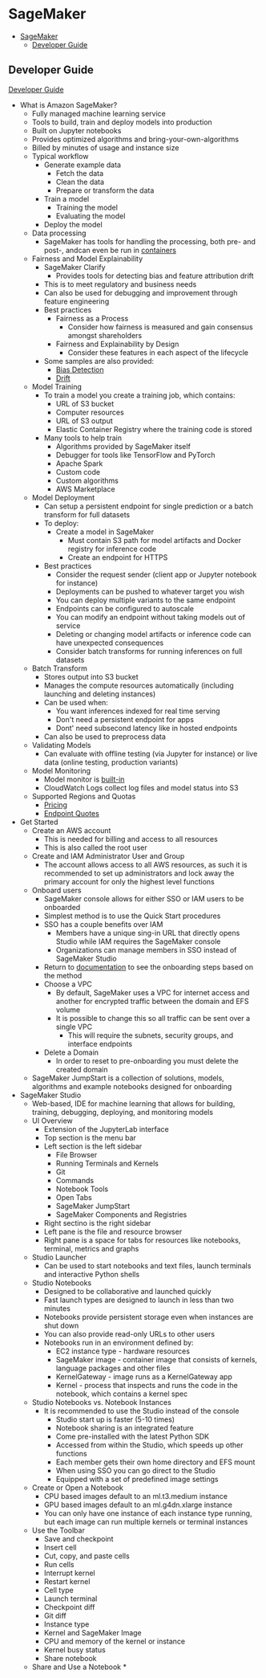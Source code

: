 # SageMaker 

- [SageMaker](#sagemaker)
  - [Developer Guide](#developer-guide)

## Developer Guide 
[Developer Guide](https://docs.aws.amazon.com/sagemaker/latest/dg/whatis.html)
* What is Amazon SageMaker?
  * Fully managed machine learning service
  * Tools to build, train and deploy models into production
  * Built on Jupyter notebooks
  * Provides optimized algorithms and bring-your-own-algorithms
  * Billed by minutes of usage and instance size
  * Typical workflow
    * Generate example data
      * Fetch the data
      * Clean the data
      * Prepare or transform the data
    * Train a model
      * Training the model
      * Evaluating the model
    * Deploy the model
  * Data processing
    * SageMaker has tools for handling the processing, both pre- and post-, andcan even be run in [containers](https://docs.aws.amazon.com/sagemaker/latest/dg/build-your-own-processing-container.html)
  * Fairness and Model Explainability
    * SageMaker Clarify
      * Provides tools for detecting bias and feature attribution drift
    * This is to meet regulatory and business needs
    * Can also be used for debugging and improvement through feature engineering
    * Best practices
      * Fairness as a Process
        * Consider how fairness is measured and gain consensus amongst shareholders
      * Fairness and Explainability by Design
        * Consider these features in each aspect of the lifecycle
    * Some samples are also provided:
      * [Bias Detection](https://github.com/aws/amazon-sagemaker-examples/blob/master/sagemaker_processing/fairness_and_explainability/fairness_and_explainability.ipynb)
      * [Drift](https://github.com/aws/amazon-sagemaker-examples/blob/master/sagemaker_model_monitor/fairness_and_explainability/SageMaker-Model-Monitor-Fairness-and-Explainability.ipynb)
  * Model Training
    * To train a model you create a training job, which contains:
      * URL of S3 bucket
      * Computer resources
      * URL of S3 output
      * Elastic Container Registry where the training code is stored
    * Many tools to help train
      * Algorithms provided by SageMaker itself
      * Debugger for tools like TensorFlow and PyTorch
      * Apache Spark
      * Custom code
      * Custom algorithms
      * AWS Marketplace
  * Model Deployment
    * Can setup a persistent endpoint for single prediction or a batch transform for full datasets
    * To deploy:
      * Create a model in SageMaker
        * Must contain S3 path for model artifacts and Docker registry for inference code
        * Create an endpoint for HTTPS
    * Best practices
      * Consider the request sender (client app or Jupyter notebook for instance)
      * Deployments can be pushed to whatever target you wish
      * You can deploy multiple variants to the same endpoint
      * Endpoints can be configured to autoscale
      * You can modify an endpoint without taking models out of service
      * Deleting or changing model artifacts or inference code can have unexpected consequences
      * Consider batch transforms for running inferences on full datasets
  * Batch Transform
    * Stores output into S3 bucket
    * Manages the compute resources automatically (including launching and deleting instances)
    * Can be used when:
      * You want inferences indexed for real time serving
      * Don't need a persistent endpoint for apps
      * Dont' need subsecond latency like in hosted endpoints
    * Can also be used to preprocess data
  * Validating Models
    * Can evaluate with offline testing (via Jupyter for instance) or live data (online testing, production variants)
  * Model Monitoring
    * Model monitor is [built-in](https://docs.aws.amazon.com/sagemaker/latest/dg/model-monitor.html)
    * CloudWatch Logs collect log files and model status into S3
  * Supported Regions and Quotas
    * [Pricing](http://aws.amazon.com/sagemaker/pricing/)
    * [Endpoint Quotes](https://docs.aws.amazon.com/general/latest/gr/sagemaker.html)
* Get Started
  * Create an AWS account
    * This is needed for billing and access to all resources
    * This is also called the root user
  * Create and IAM Administrator User and Group
    * The account allows access to all AWS resources, as such it is recommended to set up administrators and lock away the primary account for only the highest level functions
  * Onboard users
    * SageMaker console allows for either SSO or IAM users to be onboarded
    * Simplest method is to use the Quick Start procedures
    * SSO has a couple benefits over IAM
      * Members have a unique sing-in URL that directly opens Studio while IAM requires the SageMaker console
      * Organizations can manage members in SSO instead of SageMaker Studio
    * Return to [documentation](https://docs.aws.amazon.com/sagemaker/latest/dg/onboard-quick-start.html) to see the onboarding steps based on the method
    * Choose a VPC
      * By default, SageMaker uses a VPC for internet access and another for encrypted traffic between the domain and EFS volume
      * It is possible to change this so all traffic can be sent over a single VPC
        * This will require the subnets, security groups, and interface endpoints
    * Delete a Domain
      * In order to reset to pre-onboarding you must delete the created domain
  * SageMaker JumpStart is a collection of solutions, models, algorithms and example notebooks designed for onboarding
* SageMaker Studio
  * Web-based, IDE for machine learning that allows for building, training, debugging, deploying, and monitoring models
  * UI Overview
    * Extension of the JupyterLab interface
    * Top section is the menu bar
    * Left section is the left sidebar
      * File Browser
      * Running Terminals and Kernels
      * Git
      * Commands
      * Notebook Tools
      * Open Tabs
      * SageMaker JumpStart
      * SageMaker Components and Registries
    * Right sectino is the right sidebar
    * Left pane is the file and resource browser
    * Right pane is a space for tabs for resources like notebooks, terminal, metrics and graphs
  * Studio Launcher
    * Can be used to start notebooks and text files, launch terminals and interactive Python shells
  * Studio Notebooks
    * Designed to be collaborative and launched quickly
    * Fast launch types are designed to launch in less than two minutes
    * Notebooks provide persistent storage even when instances are shut down
    * You can also provide read-only URLs to other users
    * Notebooks run in an environment defined by:
      * EC2 instance type - hardware resources
      * SageMaker image - container image that consists of kernels, language packages and other files
      * KernelGateway - image runs as a KernelGateway app
      * Kernel - process that inspects and runs the code in the notebook, which contains a kernel spec
  * Studio Notebooks vs. Notebook Instances
    * It is recommended to use the Studio instead of the console
      * Studio start up is faster (5-10 times)
      * Notebook sharing is an integrated feature
      * Come pre-installed with the latest Python SDK
      * Accessed from within the Studio, which speeds up other functions
      * Each member gets their own home directory and EFS mount
      * When using SSO you can go direct to the Studio
      * Equipped with a set of predefined image settings
  * Create or Open a Notebook
    * CPU based images default to an ml.t3.medium instance
    * GPU based images default to an ml.g4dn.xlarge instance
    * You can only have one instance of each instance type running, but each image can run multiple kernels or terminal instances
  * Use the Toolbar
    * Save and checkpoint
    * Insert cell
    * Cut, copy, and paste cells
    * Run cells
    * Interrupt kernel
    * Restart kernel
    * Cell type
    * Launch terminal
    * Checkpoint diff
    * Git diff
    * Instance type
    * Kernel and SageMaker Image
    * CPU and memory of the kernel or instance
    * Kernel busy status
    * Share notebook
  * Share and Use a Notebook
    * 